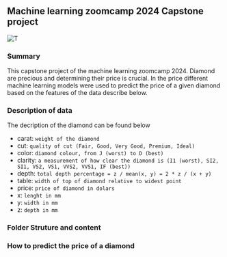 ## Machine learning zoomcamp 2024 Capstone project

![T](images/diamond.jpeg)


### Summary
This capstone project of the machine learning zoomcamp 2024. Diamond are precious and determining their price is crucial.
In the price different machine learning models were used to predict the price of a given diamond based on the features of the data describe below. 


### Description of data
The decription of the diamond can be found below
- carat: `weight of the diamond `
- cut: `quality of cut (Fair, Good, Very Good, Premium, Ideal)`
- color: `diamond colour, from J (worst) to D (best)`
- clarity: `a measurement of how clear the diamond is (I1 (worst), SI2, SI1, VS2, VS1, VVS2, VVS1, IF (best))`
- depth: `total depth percentage = z / mean(x, y) = 2 * z / (x + y)`
- table: `width of top of diamond relative to widest point`
- price: `price of diamond in dolars`
- x: `lenght in mm`
- y: `width in mm`
- z: `depth in mm`


### Folder Struture and content


### How to predict the price of a diamond